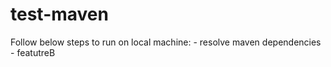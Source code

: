 # test-maven

Follow below steps to run on local machine: <incomplete>
	- resolve maven dependencies
    - featutreB
